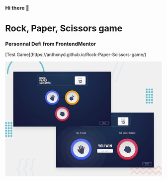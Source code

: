 ### Hi there 👋

# Rock, Paper, Scissors game

<h3>Personnal Defi from FrontendMentor</h3>
[Test Game](https://anthxnyd.github.io/Rock-Paper-Scissors-game/)
<p>
<img src="./images/apercu.webp">
</p>
